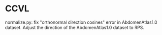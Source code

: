 # CCVL

normalize.py: fix "orthonormal direction cosines" error in AbdomenAtlas1.0 dataset. Adjust the direction of the AbdomenAtlas1.0 dataset to RPS. 
